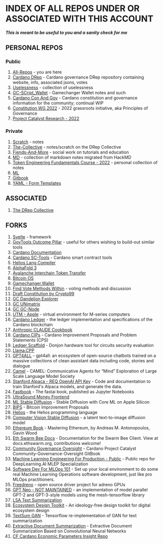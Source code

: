 # INDEX OF ALL REPOS UNDER OR ASSOCIATED WITH THIS ACCOUNT
##### This is meant to be useful to you and a sanity check for me

## PERSONAL REPOS
### Public
1. [All-Repos](https://github.com/st8tikratio/all-repos) - you are here
2. [Cardano DRep](https://github.com/st8tikratio/cardano_DRep) - Cardano governance DRep repository containing website, info, associated jsons, votes
3. [Uselessness](https://github.com/st8tikratio/Uselessness) - collection of uselessness
4. [GC-SCript_Wallet](https://github.com/st8tikratio/gc-script-wallet) - Gamechanger Wallet notes and such
5. [Cardano Con And Gov](https://github.com/st8tikratio/Cardano_Con_and_Gov) - Cardano constitution and governance information for the community; continual WIP
6. [Constitution WG 2022](https://github.com/st8tikratio/Constitution_WG_2022) - 2022 grassroots initiative, aka Principles of Governance
7. [Project Catalyst Research - 2022](https://github.com/st8tikratio/catalyst_research_2022)


### Private
1. [Scratch](https://github.com/st8tikratio/scratch) - notes
2. [The-Collective](https://github.com/st8tikratio/the-collective) - notes/scratch on the DRep Collective
3. [Fiends-And-More](https://github.com/st8tikratio/fiends-and-more) - social work on tutorials and education
4. [MD](https://github.com/st8tikratio/md) - collection of markdown notes migrated from HackMD
5. [Token Engineering Fundamentals Course - 2022](https://github.com/st8tikratio/TE_fundamentals_course_2022) - personal collection of notes
6. [ML](https://github.com/st8tikratio/ML)
7. [Gitbook](https://github.com/st8tikratio/gitbook)
8. [YAML - Form Templates](https://github.com/st8tikratio/yaml)

## ASSOCIATED
1. [The DRep Collective](https://github.com/DRep-Collective/.github/blob/main/profile/README.md)

## FORKS
1. [Svelte](https://github.com/st8tikratio/svelte) - framework
2. [GovTools Outcome Pillar](https://github.com/st8tikratio/govtool-outcomes-pillar) - useful for others wishing to build-out similar tools
3. [Cardano Documentation](https://github.com/st8tikratio/cardano-documentation)
4. [Cardano SC-Tools](https://github.com/st8tikratio/cardano-sc-tools) - Cardano smart contract tools
5. [Helios Lang Compiler](https://github.com/st8tikratio/Helios_Lang_compiler)
6. [AlphaFold 3](https://github.com/st8tikratio/alphafold3)
7. [Avalanche Interchain Token Transfer](https://github.com/st8tikratio/avalanche-interchain-token-transfer)
8. [Bitcoin OS](https://github.com/st8tikratio/bitcoinOS)
9. [Gamechanger.Wallet](https://github.com/st8tikratio/GC_gamechanger.wallet)
10. [Find Vote Methods Within](https://github.com/st8tikratio/find_vote_methods_within--bternarytau.github.io) - voting methods and discussion
11. [Draft Constitution by Crypto99](https://github.com/st8tikratio/draft-constitution_Crypto2099)
12. [GC Dandelion Explorer](https://github.com/st8tikratio/GC_dandelion-explorer)
13. [GC UNimatrix](https://github.com/st8tikratio/GC_unimatrix)
14. [GC GC-Node](https://github.com/st8tikratio/GC_gc_node)
15. [UTM - Apple](https://github.com/st8tikratio/UTM_Apple) - virtual environment for M-series computers
16. [Cardano Ledger](https://github.com/st8tikratio/cardano-ledger) - the ledger implementation and specifications of the Cardano blockchain
17. [Anthropic CLAUDE Cookbook](https://github.com/st8tikratio/anthropic-CLAUDE-cookbook)
18. [Cardano CIPs](https://github.com/st8tikratio/Cardano_CIPs) - Cardano Improvement Proposals and Problem Statements (CPS)
19. [Ledger Scaffold](https://github.com/st8tikratio/ledger_scaffold) - Donjon hardware tool for circuits security evaluation
20. [Llama.CPP](https://github.com/st8tikratio/llama.cpp)
21. [GPT4ALL](https://github.com/st8tikratio/gpt4all) - gpt4all: an ecosystem of open-source chatbots trained on a massive collections of clean assistant data including code, stories and dialogue
22. [Camel](https://github.com/st8tikratio/camel) - CAMEL: Communicative Agents for “Mind” Exploration of Large Scale Language Model Society
23. [Stanford Alpaca - REQ OpenAI API Key](https://github.com/st8tikratio/stanford_alpaca--REQ--OpenAI_key) - Code and documentation to train Stanford's Alpaca models, and generate the data.
24. [Fastbook](https://github.com/st8tikratio/fastbook) - The fastai book, published as Jupyter Notebooks
25. [UltraSound Money Frontend](https://github.com/st8tikratio/ultra_sound_money_frontend)
26. [ML Stable Diffusion](https://github.com/st8tikratio/ml-stable-diffusion) - Stable Diffusion with Core ML on Apple Silicon
27. [BIPS](https://github.com/st8tikratio/bips) - Bitcoin Improvement Proposals
28. [Helios](https://github.com/st8tikratio/helios) - the Helios programming language
29. [Computer Vision Stable Diffusion](https://github.com/st8tikratio/compvis-stable-diffusion) - a latent text-to-image diffusion model
30. [Ethereum Book](https://github.com/st8tikratio/ethereumbook) - Mastering Ethereum, by Andreas M. Antonopoulos, Gavin Wood
31. [Eth Swarm Bee Docs](https://github.com/st8tikratio/eth-swarm-bee-docs) - Documentation for the Swarm Bee Client. View at docs.ethswarm.org, contributions welcome!
32. [Community Governance Oversight](https://github.com/st8tikratio/Community-Governance-Oversight) - Cardano Project Catalyst Community-Governance-Oversight GitBook
33. [Machine Learning Engineering For Production - Public](https://github.com/st8tikratio/machine-learning-engineering-for-production-public) - Public repo for DeepLearning.AI MLEP Specialization
34. [Software Dev For MLOps 101](https://github.com/st8tikratio/software-dev-for-mlops-101) - Set up your local environment to do some real Machine Learning Operations software development, just like pro MLOps practitioners.
35. [Freedreno](https://github.com/st8tikratio/freedreno) - open source driver project for adreno GPUs
36. [GPT Neo - NOT MAINTAINED](https://github.com/st8tikratio/gpt-neo--Not_Maintained) - an implementation of model parallel GPT-2 and GPT-3-style models using the mesh-tensorflow library
37. [LSA Text Summarization](https://github.com/st8tikratio/LSA-Text-Summarization)
38. [Ecosystem Design Toolkit](https://github.com/st8tikratio/ecosystem-design-toolkit) - An ideology-free design toolkit for digital ecosystem design
39. [TextSum GAN](https://github.com/st8tikratio/textsum-gan) - Tensorflow re-implementation of GAN for text summarization
40. [Extractive Document Summarization](https://github.com/st8tikratio/extractive-document-summarization) - Extractive Document Summarization Based on Convolutional Neural Networks
41. [CF Cardano Economic Parameters Insight Repo](https://github.com/st8tikratio/cf-cardano-econ-params)





